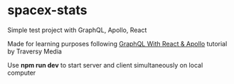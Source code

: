 # spacex-stats
Simple test project with GraphQL, Apollo, React

Made for learning purposes following [GraphQL With React & Apollo](https://youtu.be/SEMTj8w04Z8) tutorial by Traversy Media

Use **npm run dev** to start server and client simultaneously on local computer


